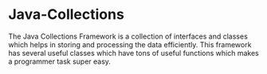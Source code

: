 # Java-Collections

The Java Collections Framework is a collection of interfaces and classes which helps in storing and processing the data efficiently.
This framework has several useful classes which have tons of useful functions which makes a programmer task super easy.
